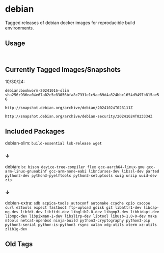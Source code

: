 # debian
Tagged releases of debian docker images for reproducible build environments.

## Usage
` `

## Currently Tagged Images/Snapshots
10/30/24:

`debian:bookworm-20241016-slim 
sha256:936ea04e67a02e5e83056bfa8c7331e1c9ae89d4a324bbc1654d9497b815ae56`

`http://snapshot.debian.org/archive/debian/20241024T023111Z`

`http://snapshot.debian.org/archive/debian-security/20241024T023334Z`

## Included Packages
debian-slim: `build-essential lsb-release wget`
### ↓
debian: `bc bison device-tree-compiler flex gcc-aarch64-linux-gnu gcc-arm-linux-gnueabihf gcc-arm-none-eabi libncurses-dev libssl-dev parted python3-dev python3-pyelftools python3-setuptools swig unzip uuid-dev zip`
### ↓
debian-extra: `adb acpica-tools autoconf automake ccache cpio cscope curl e2tools expect fastboot ftp-upload gdisk git libattr1-dev libcap-ng-dev libfdt-dev libftdi-dev libglib2.0-dev libgmp3-dev libhidapi-dev libmpc-dev libpixman-1-dev libslirp-dev libtool libusb-1.0-0-dev make mtools netcat-openbsd ninja-build python3-cryptography python3-pip python3-serial python-is-python3 rsync xalan xdg-utils xterm xz-utils zlib1g-dev`

## Old Tags
